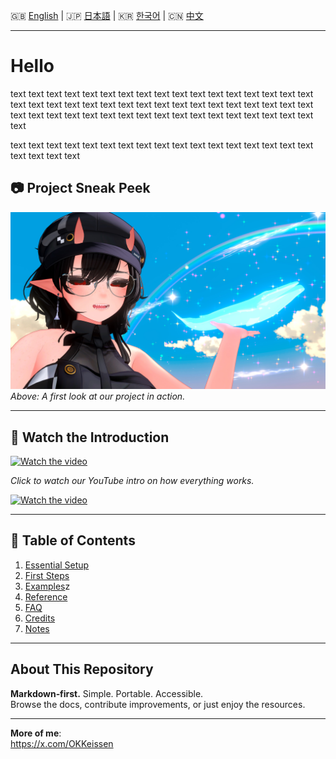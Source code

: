 🇬🇧 [English](README.md) | 🇯🇵 [日本語](README.ja.md) | 🇰🇷 [한국어](README.ko.md) | 🇨🇳 [中文](README.zh.md)

---

# Hello

text text text text text text text text text text text text text text text text text text text text text text text text text text text text text 
text text text text text text text text 
text text text text text text text text text text text text text text text 

text text text text text text text text text text text text text text text text text text text text text 

## 📷 Project Sneak Peek

![Project Screenshot](assets/image1.jpeg)  
*Above: A first look at our project in action.*

---

## 🎥 Watch the Introduction

[![Watch the video](https://img.youtube.com/vi/4lbDZrKahrI/hqdefault.jpg)](https://www.youtube.com/watch?v=4lbDZrKahrI)

*Click to watch our YouTube intro on how everything works.*


[![Watch the video](https://img.youtube.com/vi/a-0x7d_G6gc/hqdefault.jpg)](https://www.youtube.com/watch?v=a-0x7d_G6gc)

---

## 📖 Table of Contents

1. [Essential Setup](docs/1.md)
2. [First Steps](docs/2.md)
3. [Examples](docs/3.md)z
4. [Reference](docs/4.md)
5. [FAQ](docs/5.md)
6. [Credits](docs/6.md)
7. [Notes](docs/7.md)

---

## About This Repository

**Markdown‑first.** Simple. Portable. Accessible.  
Browse the docs, contribute improvements, or just enjoy the resources.

---

**More of me**:  
https://x.com/OKKeissen